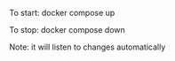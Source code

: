 To start: docker compose up

To stop: docker compose down

Note: it will listen to changes automatically

